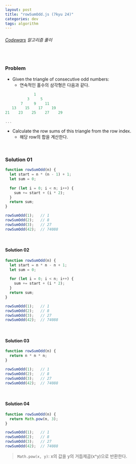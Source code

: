 ```yaml
---
layout: post
title: "rowSumOdd.js (7kyu 24)"
categories: dev
tags: algorithm
---
```


###### [Codewars](https://www.codewars.com) 알고리즘 풀이

<br>

### Problem

- Given the triangle of consecutive odd numbers:
  - 연속적인 홀수의 삼각형은 다음과 같다.

```js
             1
          3     5
       7     9    11
   13    15    17    19
21    23    25    27    29

...
```

- Calculate the row sums of this triangle from the row index.
  - 해당 row의 합을 계산한다.

<br>

### Solution 01

```js
function rowSumOdd(n) {
  let start = n * (n - 1) + 1;
  let sum = 0;
  
  for (let i = 0; i < n; i++) {
    sum += start + (i * 2);
  }
  return sum;
}

rowSumOdd(1);	// 1
rowSumOdd(2);	// 8
rowSumOdd(3);	// 27
rowSumOdd(42);	// 74088
```

<br>

#### Solution 02

```js
function rowSumOdd(n) {
  let start = n * n - n + 1;
  let sum = 0;
  
  for (let i = 0; i < n; i++) {
    sum += start + (i * 2);
  }
  return sum;
}

rowSumOdd(1);	// 1
rowSumOdd(2);	// 8
rowSumOdd(3);	// 27
rowSumOdd(42);	// 74088
```

<br>

#### Solution 03

```js
function rowSumOdd(n) {
  return n * n * n;
}

rowSumOdd(1);	// 1
rowSumOdd(2);	// 8
rowSumOdd(3);	// 27
rowSumOdd(42);	// 74088
```

<br>

#### Solution 04

```js
function rowSumOdd(n) {
  return Math.pow(n, 3);
}

rowSumOdd(1);	// 1
rowSumOdd(2);	// 8
rowSumOdd(3);	// 27
rowSumOdd(42);	// 74088
```

> `Math.pow(x, y)`: x의 값을 y의 거듭제곱(x^y)으로 반환한다.

<br>